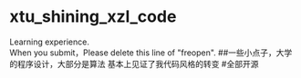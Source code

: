 # xtu_shining_xzl_code
Learning experience.\
When you submit，Please delete this line of "freopen".
##一些小点子，大学的程序设计，大部分是算法
基本上见证了我代码风格的转变
#全部开源